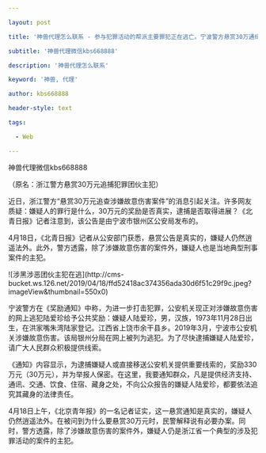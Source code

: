 ---
layout: post
title: '神兽代理怎么联系 - 参与犯罪活动的帮派主要罪犯正在逃亡。宁波警方悬赏30万通缉犯'
subtitle: '神兽代理微信kbs668888'
description: '神兽代理怎么联系'
keyword: '神兽, 代理'
author: kbs668888
header-style: text
tags:
  - Web
---
神兽代理微信kbs668888

（原名：浙江警方悬赏30万元追捕犯罪团伙主犯）

近日，浙江警方“悬赏30万元追查涉嫌故意伤害案件”的消息引起关注。许多网友质疑：嫌疑人的罪行是什么，30万元的奖励是否真实，逮捕是否取得进展？《北青日报》记者注意到，该公告是由宁波市银州区公安局发布的。

4月18日，《北青日报》记者从公安部门获悉，悬赏公告是真实的，嫌疑人仍然逍遥法外。此外，警方透露，除了涉嫌故意伤害的案件外，嫌疑人也是当地典型刑事案件的主犯。

![涉黑涉恶团伙主犯在逃](http://cms-
bucket.ws.126.net/2019/04/18/ffd52418ac374356ada30d6f51c29f9c.jpeg?imageView&thumbnail=550x0)  

宁波警方在《奖励通知》中称，为进一步打击犯罪，公安机关现正对涉嫌故意伤害的网上逃犯陆爱珍给予公共奖励：嫌疑人陆爱珍，男，汉族，1973年11月28日出生，在洪家嘴朱湾陆家登记。江西省上饶市余干县乡。2019年3月，宁波市公安机关涉嫌故意伤害。该局银州分局在网上被列为逃犯。为了尽快逮捕嫌疑人陆爱珍，请广大人民群众积极提供线索。

《通知》内容显示，为逮捕嫌疑人或直接移送公安机关提供重要线索的，奖励330万元（30万元），并为举报人保密。在这里，我要通知群众，凡是提供经济支持、通讯、交通、饮食、住宿、藏身之处，不向公众报告的嫌疑人陆爱珍，都要依法追究其藏身的法律责任。

4月18日上午，《北京青年报》的一名记者证实，这一悬赏通知是真实的，嫌疑人仍然逍遥法外。在被问到为什么要悬赏30万元时，民警解释说有必要办案。同时，警方透露，除了涉嫌故意伤害的案件外，嫌疑人仍是浙江省一个典型的涉及犯罪活动的案件的主犯。

